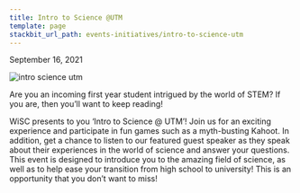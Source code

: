 ```yaml
---
title: Intro to Science @UTM
template: page
stackbit_url_path: events-initiatives/intro-to-science-utm
---
```

September 16, 2021  

![intro science utm](//images.ctfassets.net/2582oijtbxyu/7gMFHp4VWEEJ1nPZADB015/30e28512aaf09e423644dbfef8fddd61/Screen_Shot_2022-01-08_at_12.48.01_AM.png)  

Are you an incoming first year student intrigued by the world of STEM? If you are, then you’ll want to keep reading!  

WiSC presents to you ‘Intro to Science @ UTM’! Join us for an exciting experience and participate in fun games such as a myth-busting Kahoot. In addition, get a chance to listen to our featured guest speaker as they speak about their experiences in the world of science and answer your questions. This event is designed to introduce you to the amazing field of science, as well as to help ease your transition from high school to university! This is an opportunity that you don’t want to miss!  
